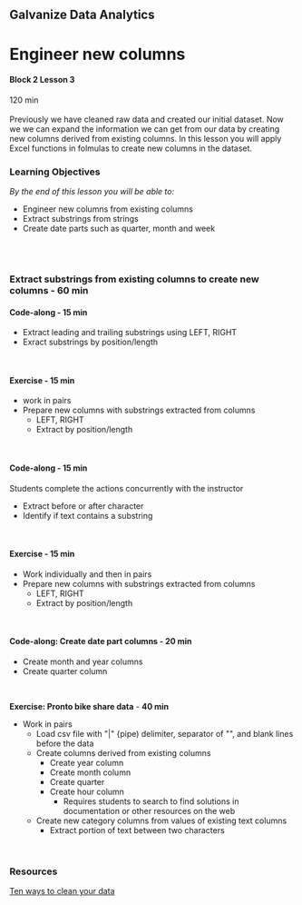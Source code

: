 ## Galvanize Data Analytics
# Engineer new columns
#### Block 2 Lesson 3

120 min
<br>
<br>
Previously we have cleaned raw data and created our initial dataset.  Now we we can expand the information we can get from our data by creating new columns derived from existing columns.  In this lesson you will apply Excel functions in folmulas to create new columns in the dataset.

### Learning Objectives
*By the end of this lesson you will be able to:*
* Engineer new columns from existing columns
* Extract substrings from strings
* Create date parts such as quarter, month and week
<br>
<br>

### Extract substrings from existing columns to create new columns - **60 min**                        
#### Code-along - 15 min
  * Extract leading and trailing substrings using LEFT, RIGHT
  * Exract substrings by position/length
<br>

#### Exercise -  15 min 
* work in pairs
* Prepare new columns with substrings extracted from columns
  * LEFT, RIGHT
  * Extract by position/length
<br>

#### Code-along - 15 min
Students complete the actions concurrently with the instructor
* Extract before or after character
* Identify if text contains a substring
<br>

#### Exercise - 15 min
* Work individually and then in pairs
* Prepare new columns with substrings extracted from columns
  * LEFT, RIGHT
  * Extract by position/length
<br>

#### Code-along: Create date part columns - 20 min
* Create month and year columns
* Create quarter column
 <br>
    
**Exercise: Pronto bike share data** - **40 min**
* Work in pairs
  * Load csv file with "|" {pipe) delimiter, separator of "", and blank lines before the data 
  * Create columns derived from existing columns 
    * Create year column
    * Create month column
    * Create quarter
    * Create hour column
      * Requires students to search to find solutions in documentation or other resources on the web
  * Create new category columns from values of existing text columns
    * Extract portion of text between two characters
<br>


### Resources
[Ten ways to clean your data](https://support.office.com/en-us/article/top-ten-ways-to-clean-your-data-2844b620-677c-47a7-ac3e-c2e157d1db19)

